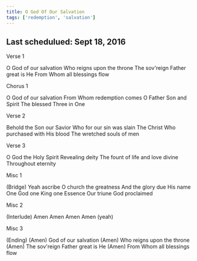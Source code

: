 ```yaml
---
title: O God Of Our Salvation
tags: ['redemption', 'salvation']
---
```


## Last schedulued: Sept 18, 2016          

Verse 1

O God of our salvation
Who reigns upon the throne
The sov'reign Father great is He
From Whom all blessings flow

Chorus 1

O God of our salvation
From Whom redemption comes
O Father Son and Spirit
The blessed Three in One

Verse 2

Behold the Son our Savior
Who for our sin was slain
The Christ Who purchased with His blood
The wretched souls of men

Verse 3

O God the Holy Spirit
Revealing deity
The fount of life and love divine
Throughout eternity

Misc 1

(Bridge)
Yeah ascribe O church the greatness
And the glory due His name
One God one King one Essence
Our triune God proclaimed

Misc 2

(Interlude)
Amen
Amen
Amen
Amen (yeah)

Misc 3

(Ending)
(Amen) God of our salvation
(Amen) Who reigns upon the throne
(Amen) The sov'reign Father great is He
(Amen) From Whom all blessings flow
